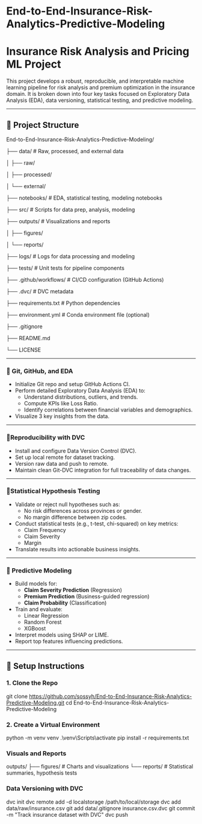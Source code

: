 # End-to-End-Insurance-Risk-Analytics-Predictive-Modeling

# Insurance Risk Analysis and Pricing ML Project

This project develops a robust, reproducible, and interpretable machine learning pipeline for risk analysis and premium optimization in the insurance domain. It is broken down into four key tasks focused on Exploratory Data Analysis (EDA), data versioning, statistical testing, and predictive modeling.

---

## 📁 Project Structure

End-to-End-Insurance-Risk-Analytics-Predictive-Modeling/

├── data/ # Raw, processed, and external data

│ ├── raw/

│ ├── processed/

│ └── external/

├── notebooks/ # EDA, statistical testing, modeling notebooks

├── src/ # Scripts for data prep, analysis, modeling

├── outputs/ # Visualizations and reports

│ ├── figures/

│ └── reports/

├── logs/ # Logs for data processing and modeling

├── tests/ # Unit tests for pipeline components

├── .github/workflows/ # CI/CD configuration (GitHub Actions)

├── .dvc/ # DVC metadata

├── requirements.txt # Python dependencies

├── environment.yml # Conda environment file (optional)

├── .gitignore

├── README.md

└── LICENSE


---


### 🔹 Git, GitHub, and EDA

- Initialize Git repo and setup GitHub Actions CI.
- Perform detailed Exploratory Data Analysis (EDA) to:
  - Understand distributions, outliers, and trends.
  - Compute KPIs like Loss Ratio.
  - Identify correlations between financial variables and demographics.
- Visualize 3 key insights from the data.


---

### 🔹Reproducibility with DVC

- Install and configure Data Version Control (DVC).
- Set up local remote for dataset tracking.
- Version raw data and push to remote.
- Maintain clean Git-DVC integration for full traceability of data changes.


---

### 🔹Statistical Hypothesis Testing

- Validate or reject null hypotheses such as:
  - No risk differences across provinces or gender.
  - No margin difference between zip codes.
- Conduct statistical tests (e.g., t-test, chi-squared) on key metrics:
  - Claim Frequency
  - Claim Severity
  - Margin
- Translate results into actionable business insights.


---

### 🔹 Predictive Modeling

- Build models for:
  - **Claim Severity Prediction** (Regression)
  - **Premium Prediction** (Business-guided regression)
  - **Claim Probability** (Classification)
- Train and evaluate:
  - Linear Regression
  - Random Forest
  - XGBoost
- Interpret models using SHAP or LIME.
- Report top features influencing predictions.


---

## 🔧 Setup Instructions

### 1. Clone the Repo

git clone https://github.com/sossyh/End-to-End-Insurance-Risk-Analytics-Predictive-Modeling.git
cd End-to-End-Insurance-Risk-Analytics-Predictive-Modeling

### 2. Create a Virtual Environment


python -m venv venv
.\venv\Scripts\activate
pip install -r requirements.txt

###  Visuals and Reports
outputs/
├── figures/       # Charts and visualizations
└── reports/       # Statistical summaries, hypothesis tests

### Data Versioning with DVC

dvc init
dvc remote add -d localstorage /path/to/local/storage
dvc add data/raw/insurance.csv
git add data/.gitignore insurance.csv.dvc
git commit -m "Track insurance dataset with DVC"
dvc push
